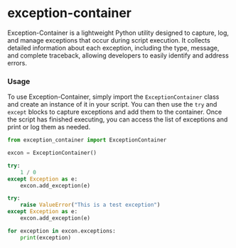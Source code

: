 # exception-container
Exception-Container is a lightweight Python utility designed to capture, log, and manage exceptions that occur during script execution. It collects detailed information about each exception, including the type, message, and complete traceback, allowing developers to easily identify and address errors.

### Usage

To use Exception-Container, simply import the `ExceptionContainer` class and create an instance of it in your script. You can then use the `try` and `except` blocks to capture exceptions and add them to the container. Once the script has finished executing, you can access the list of exceptions and print or log them as needed.

```python
from exception_container import ExceptionContainer

excon = ExceptionContainer()

try:
    1 / 0
except Exception as e:
    excon.add_exception(e)

try:
    raise ValueError("This is a test exception")
except Exception as e:
    excon.add_exception(e)

for exception in excon.exceptions:
    print(exception)
```

